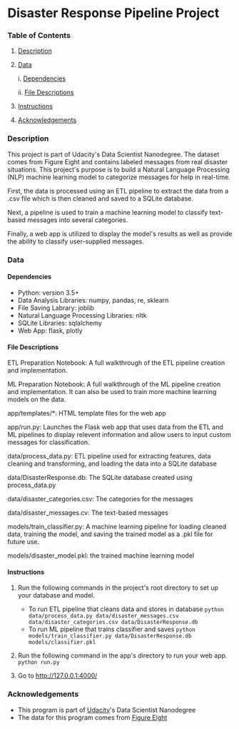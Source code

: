 # Disaster Response Pipeline Project

### Table of Contents
1. [Description](#description)
2. [Data](#data)
    
    i. [Dependencies](#dependencies)
    
    ii. [File Descriptions](#files)
3. [Instructions](#instructions)
4. [Acknowledgements](#acknowledgements)


### Description <a name="description"></a>
This project is part of Udacity's Data Scientist Nanodegree. The dataset comes from Figure Eight and contains labeled messages from real disaster situations. This project's purpose is to build a Natural Language Processing (NLP) machine learning model to categorize messages for help in real-time.

First, the data is processed using an ETL pipeline to extract the data from a .csv file which is then cleaned and saved to a SQLite database.

Next, a pipeline is used to train a machine learning model to classify text-based messages into several categories.

Finally, a web app is utilized to display the model's results as well as provide the ability to classify user-supplied messages.


### Data <a name="data"></a>

#### Dependencies <a name="dependencies"></a>
* Python: version 3.5+
* Data Analysis Libraries: numpy, pandas, re, sklearn
* File Saving Labrary: joblib
* Natural Language Processing Libraries: nltk
* SQLite Libraries: sqlalchemy
* Web App: flask, plotly

#### File Descriptions <a name="files"></a>
ETL Preparation Notebook: A full walkthrough of the ETL pipeline creation and implementation.

ML Preparation Notebook: A full walkthrough of the ML pipeline creation and implementation. It can also be used to train more machine learning models on the data.

app/templates/*: HTML template files for the web app

app/run.py: Launches the Flask web app that uses data from the ETL and ML pipelines to display relevent information and allow users to input custom messages for classification.

data/process_data.py: ETL pipeline used for extracting features, data cleaning and transforming, and loading the data into a SQLite database

data/DisasterResponse.db: The SQLite database created using process_data.py

data/disaster_categories.csv: The categories for the messages

data/disaster_messages.cv: The text-based messages

models/train_classifier.py: A machine learning pipeline for loading cleaned data, training the model, and saving the trained model as a .pkl file for future use.

models/disaster_model.pkl: the trained machine learning model


#### Instructions <a name="instructions"></a>
1. Run the following commands in the project's root directory to set up your database and model.

    - To run ETL pipeline that cleans data and stores in database
        `python data/process_data.py data/disaster_messages.csv data/disaster_categories.csv data/DisasterResponse.db`
    - To run ML pipeline that trains classifier and saves
        `python models/train_classifier.py data/DisasterResponse.db models/classifier.pkl`

2. Run the following command in the app's directory to run your web app.
    `python run.py`

3. Go to http://127.0.0.1:4000/


### Acknowledgements<a name="acknowledgements"></a>
* This program is part of [Udacity](https://www.udacity.com/)'s Data Scientist Nanodegree
* The data for this program comes from [Figure Eight](https://appen.com/figure-eight-is-now-appen/)
